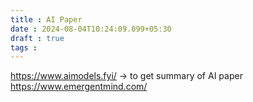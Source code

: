 ```yaml
---
title : AI Paper
date : 2024-08-04T10:24:09.099+05:30
draft : true
tags : 
---
```



https://www.aimodels.fyi/ -> to get summary of AI paper
https://www.emergentmind.com/